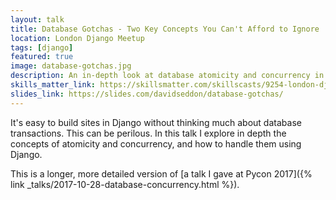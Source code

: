```yaml
---
layout: talk
title: Database Gotchas - Two Key Concepts You Can't Afford to Ignore
location: London Django Meetup
tags: [django]
featured: true
image: database-gotchas.jpg
description: An in-depth look at database atomicity and concurrency in Django.
skills_matter_link: https://skillsmatter.com/skillscasts/9254-london-django-meetup
slides_link: https://slides.com/davidseddon/database-gotchas/
---
```

It's easy to build sites in Django without thinking much about database transactions.
This can be perilous. In this talk I explore in depth the concepts of atomicity and concurrency,
and how to handle them using Django.

This is a longer, more detailed version of [a talk I gave at Pycon 2017]({% link _talks/2017-10-28-database-concurrency.html %}).
